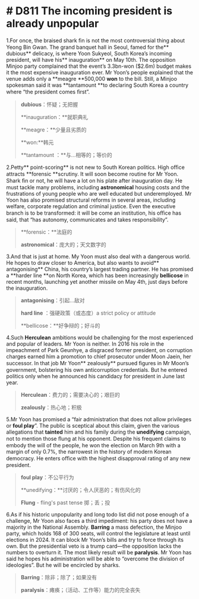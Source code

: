 # # D811 The incoming president is already unpopular
1.For once, the braised shark ﬁn is not the most controversial thing about Yeong Bin Gwan. The grand banquet hall in Seoul, famed for the** dubious** delicacy, is where Yoon Sukyeol, South Korea’s incoming president, will have his** inauguration** on May 10th. The opposition Minjoo party complained that the event’s 3.3bn-won ($2.6m) budget makes it the most expensive inauguration ever. Mr Yoon’s people explained that the venue adds only a **meagre **500,000 **won** to the bill. Still, a Minjoo spokesman said it was **tantamount **to declaring South Korea a country where “the president comes ﬁrst”.

> **dubious**：怀疑；无把握
 > 
> **inauguration：**就职典礼
 > 
> **meagre：**少量且劣质的
 > 
> **won:**韩元
 > 
> **tantamount ：**与…相等的；等价的
 > 

2.Petty** point-scoring** is not new to South Korean politics. High oﬃce attracts **forensic **scrutiny. It will soon become routine for Mr Yoon. Shark ﬁn or not, he will have a lot on his plate after inauguration day. He must tackle many problems, including **astronomical** housing costs and the frustrations of young people who are well educated but underemployed. Mr Yoon has also promised structural reforms in several areas, including welfare, corporate regulation and criminal justice. Even the executive branch is to be transformed: it will be come an institution, his oﬃce has said, that “has autonomy, communicates and takes responsibility”.

> **forensic：**法庭的
 > 
> **astronomical**：庞大的；天文数字的
 > 

3.And that is just at home. My Yoon must also deal with a dangerous world. He hopes to draw closer to America, but also wants to avoid** antagonising** China, his country’s largest trading partner. He has promised a **harder line **on North Korea, which has been increasingly **bellicose** in recent months, launching yet another missile on May 4th, just days before the inauguration.

> **antagonising**：引起…敌对
 > 
> **hard line** ：强硬政策（或态度）a strict policy or attitude
 > 
> **bellicose：**好争辩的；好斗的
 > 

4.Such **Herculean** ambitions would be challenging for the most experienced and popular of leaders. Mr Yoon is neither. In 2016 his role in the impeachment of Park Geunhye, a disgraced former president, on corruption charges earned him a promotion to chief prosecutor under Moon Jaein, her successor. In that job Mr Yoon** zealously** pursued ﬁgures in Mr Moon’s government, bolstering his own anticorruption credentials. But he entered politics only when he announced his candidacy for president in June last year.

> **Herculean**：费力的；需要决心的；艰巨的
 > 
> **zealously**：热心地；积极
 > 

5.Mr Yoon has promised a “fair administration that does not allow privileges or **foul play**”. The public is sceptical about this claim, given the various allegations that **tainted** him and his family during the **unedifying** campaign, not to mention those ﬂung at his opponent. Despite his frequent claims to embody the will of the people, he won the election on March 9th with a margin of only 0.7%, the narrowest in the history of modern Korean democracy. He enters oﬃce with the highest disapproval rating of any new president.

> **foul play**：不公平行为
 > 
> **unedifying：**讨厌的；令人厌恶的；有伤风化的
 > 
> **Flung** - fling's past tense 掷；丢；投
 > 

6.As if his historic unpopularity and long todo list did not pose enough of a challenge, Mr Yoon also faces a third impediment: his party does not have a majority in the National Assembly. **Barring** a mass defection, the Minjoo party, which holds 168 of 300 seats, will control the legislature at least until elections in 2024. It can block Mr Yoon’s bills and try to force through its own. But the presidential veto is a trump card—the opposition lacks the numbers to overturn it. The most likely result will be **paralysis**. Mr Yoon has said he hopes his administration will be able to “overcome the division of ideologies”. But he will be encircled by sharks.

> **Barring**：除非；除了；如果没有
 > 
> **paralysis**：瘫痪；（活动、工作等）能力的完全丧失
 > 

